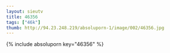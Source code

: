 ```yaml
--- 
layout: sieutv
title: 46356
tags: ["46k"]
thumb: http://94.23.248.219/absoluporn-1/image/002/46356.jpg
---
```

{% include absoluporn key="46356" %} 
